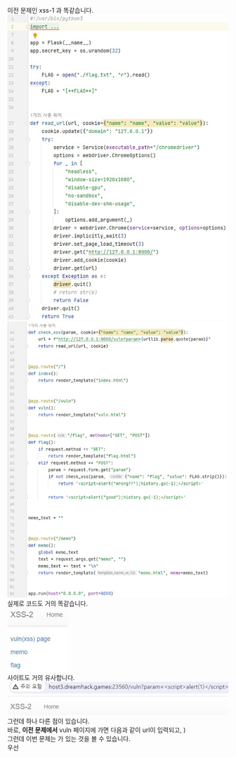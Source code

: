 이전 문제인 xss-1 과 똑같습니다.  
<img src="1.jpg"> <img src="2.jpg">  
실제로 코드도 거의 똑같습니다.  
<img src="3.jpg">  
사이트도 거의 유사합니다.  
<img src="4.jpg">  
그런데 하나 다른 점이 있습니다.  
바로, **이전 문제에서** vuln 페이지에 가면 다음과 같이 url이 입력되고, **<script> 안에 있는 alert(1)이 실행된** 모습을 볼 수 있었습니다.(**http://host3.dreamhack.games:23560/vuln?param=<script>alert(1)</script>**)  
그런데 이번 문제는 **<script> 가 적용이 되지 않습니다.**  
여기서 코드를 자세히 보면, 56번째 줄을 보면 다음과 같이 적혀있습니다.  
```python
return render_template("vuln.html")
```
그런데 이전 문제에서는 다음과 같이 코드가 적혀있었습니다.  
```python
    param = request.args.get("param", "")
    return param
```
즉, 이전 문제는 param 에 있는 값을 가져와서 return 했기 때문에 <script> 가 바로 실행이 됬지만, 이번 문제는 **vuln.html** 이라는 파일을 보여주기 때문에 이전 문제와 같이 공격하는 게 불가능합니다.  
그래서 vuln.html 파일을 살펴봤습니다.  
<img src="5.jpg">  
다음과 같이 **특이한 <script> 명령**이 있는 것을 볼 수 있습니다.  
또한 위에 **id가 vuln인 div 태그 내부**를 보면 현재 url의 **param 값인 <script>alert(1)</script>** 가 있는 것을 볼 수 있습니다.  
우선 <script> 명령을 보면 다음과 같습니다.  
```javascript
var x=new URLSearchParams(location.search);
document.getElementById('vuln').innerHTML = x.get('param');
```
위의 코드를 정리해보자면, x에 **URL의 쿼리 문자열을 사용하는 객체**를 만듭니다.  
그리고 이 객체는 웹 브라우저의 **현재 URL에서 쿼리 문자열(? 뒤에 나오는 것들)** 을 나타내는 객체입니다.  
다음으로 x에서 param 의 값을 가져와서 id가 vuln인 태그에 HTML 코드를 넣습니다.  
즉, <script> 는 html 태그로 인식되었기 때문에 아무것도 나오지 않은 것입니다.(좀 더 정확히 말하자면, innerHTML에는 <script>를 넣을 수 없다. -> 보안 이슈)  

그래서 다음과 같이 공격 코드를 짤 수 있습니다.  
```html
<img src="xss-2" onerror="location.href='/memo?memo='+document.cookie">
```
이는 xss-2 라는 경로에 있는 이미지를 삽입하는 태그입니다.  
그런데, 오류가 발생하면, onerror 에 적은 이벤트를 적용합니다.  
따라서, 저희는 xss-2 라는 곳에 이미지가 없으므로, onerror 에 있는 이벤트를 실행합니다.  
즉, 이전 문제의 공격 코드와 같기 때문에 flag가 memo 되었을 것입니다.  
<img src="6.jpg"> <img src="7.jpg">  
공격 코드를 적고나서, 다음과 같이 flag가 memo 된 것을 볼 수 있습니다.  

따라서 답은 **DH{3c01577e9542ec24d68ba0ffb846508f}** 입니다.  

